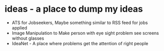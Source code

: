 # ideas - a place to dump my ideas

- ATS for Jobseekers, Maybe something similar to RSS feed for jobs applied
- Image Manipulation to Make person with eye sight problem see screens without glasses
- IdeaNet - A place where problems get the attention of right people
